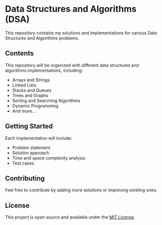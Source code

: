 # Data Structures and Algorithms (DSA)

This repository contains my solutions and implementations for various Data Structures and Algorithms problems.

## Contents

This repository will be organized with different data structures and algorithms implementations, including:

- Arrays and Strings
- Linked Lists
- Stacks and Queues
- Trees and Graphs
- Sorting and Searching Algorithms
- Dynamic Programming
- And more...

## Getting Started

Each implementation will include:
- Problem statement
- Solution approach
- Time and space complexity analysis
- Test cases

## Contributing

Feel free to contribute by adding more solutions or improving existing ones.

## License

This project is open source and available under the [MIT License](LICENSE).

